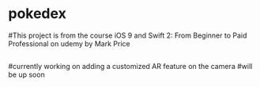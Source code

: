 # pokedex

#This project is from the course iOS 9 and Swift 2: From Beginner to Paid Professional on udemy by Mark Price
##
#currently working on adding a customized AR feature on the camera
#will be up soon